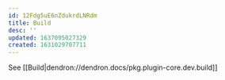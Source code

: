 ```yaml
---
id: 12Fdg5uE6nZdukrdLNRdm
title: Build
desc: ''
updated: 1637095027329
created: 1631029707711
---
```



See [[Build|dendron://dendron.docs/pkg.plugin-core.dev.build]]